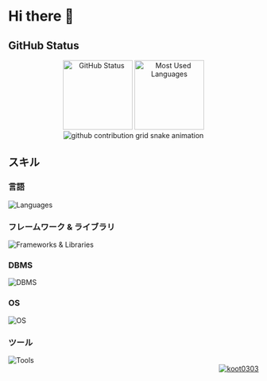 <h1>Hi there 👋</h1>

<div>
    <h2>GitHub Status</h2>
        <p align="center">
            <img height="140px" src="https://github-profile-summary-cards.vercel.app/api/cards/profile-details?username=koot0303&theme=dark" alt="GitHub Status">
            <img height="140px" src="https://github-readme-stats.vercel.app/api/top-langs/?username=koot0303&layout=compact&theme=dark" alt="Most Used Languages">
            <img src="https://raw.githubusercontent.com/koot0303/koot0303/output/github-contribution-grid-snake.svg" alt="github contribution grid snake animation">
        </p>
</div>

<div>
    <h2>スキル</h2>
        <h3>言語</h3>
            <img align="top"src="https://skillicons.dev/icons?i=python,javascript,html,css" alt="Languages">
        <h3>フレームワーク & ライブラリ</h3>
            <img src="https://skillicons.dev/icons?i=django,flask,vuejs,nodejs" alt="Frameworks & Libraries">
        <h3>DBMS</h3>
            <img src="https://skillicons.dev/icons?i=mysql,sqlite" alt="DBMS">
        <h3>OS</h3>
            <img src="https://skillicons.dev/icons?i=windows,linux,raspberrypi" alt="OS">
        <h3>ツール</h3>
            <img src="https://skillicons.dev/icons?i=git,github,vscode" alt="Tools">
</div>

<div align="right">
    <a href="https://github.com/koot0303/">
        <img src="https://komarev.com/ghpvc/?username=koot0303" alt="koot0303">
    </a>
</div>
